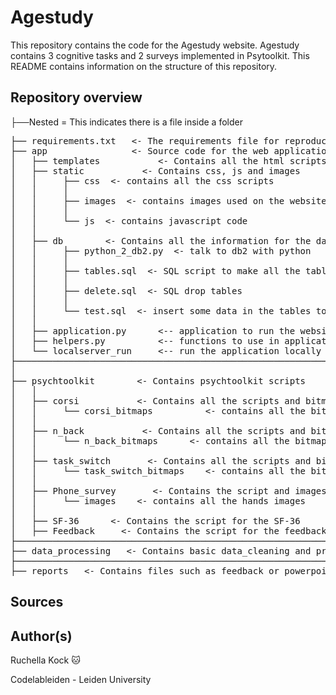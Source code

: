 # Agestudy
This repository contains the code for the Agestudy website.
Agestudy contains 3 cognitive tasks and 2 surveys implemented in Psytoolkit.
This README contains information on the structure of this repository.

## Repository overview
├──Nested =  This indicates there is a file inside a folder  
<pre>
├── requirements.txt   <- The requirements file for reproducing the analysis
├── app                <- Source code for the web application     
│   ├── templates           <- Contains all the html scripts
│   ├── static           <- Contains css, js and images
│   │     ├── css  <- contains all the css scripts
│   │     │                
│   │     ├── images  <- contains images used on the website including favicon
│   │     │     
│   │     └── js  <- contains javascript code
│   │     
│   ├── db        <- Contains all the information for the database
│   │     ├── python_2_db2.py  <- talk to db2 with python
│   │     │                
│   │     ├── tables.sql  <- SQL script to make all the tables
│   │     │     
│   │     ├── delete.sql  <- SQL drop tables
│   │     │     
│   │     └── test.sql  <- insert some data in the tables to test them
│   │
│   ├── application.py      <-- application to run the website
│   ├── helpers.py          <-- functions to use in application.py
│   └── localserver_run     <-- run the application locally
├────────────────────────────────────────────────────────────────────────────────────
│              
├── psychtoolkit        <- Contains psychtoolkit scripts
│   │
│   ├── corsi           <- Contains all the scripts and bitmaps for corsi
│   │     └── corsi_bitmaps          <- contains all the bitmaps used for corsi
│   │
│   ├── n_back           <- Contains all the scripts and bitmaps for n-back
│   │     └── n_back_bitmaps      <- contains all the bitmaps used for N-back
│   │
│   ├── task_switch       <- Contains all the scripts and bitmaps for task switching
│   │     └── task_switch_bitmaps    <- contains all the bitmaps used for task_switch
│   │
│   ├── Phone_survey       <- Contains the script and images for the phone survey       
│   │     └── images    <- contains all the hands images
│   │
│   ├── SF-36      <- Contains the script for the SF-36
│   ├── Feedback     <- Contains the script for the feedback survey
├────────────────────────────────────────────────────────────────────────────────────
├── data_processing   <- Contains basic data_cleaning and processing scripts
├────────────────────────────────────────────────────────────────────────────────────
├── reports   <- Contains files such as feedback or powerpoints
</pre>
## Sources

## Author(s)
Ruchella Kock :cat:

Codelableiden - Leiden University

